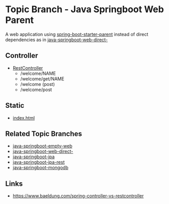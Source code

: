 # Topic Branch - Java Springboot Web Parent

A web application using [spring-boot-starter-parent](pom.xml) instead of 
direct dependencies as in [java-springboot-web-direct-](../../tree/java-springboot-web-direct)

## Controller
* [RestController](main/sources/RestController.java)
  * /welcome/NAME
  * /welcome/get/NAME
  * /welcome (post)
  * /welcome/post

## Static
* [index.html](resources-main/static/index.html)

## Related Topic Branches
* [java-springboot-empty-web](../../tree/java-springboot-empty-web)
* [java-springboot-web-direct-](../../tree/java-springboot-web-direct)
* [java-springboot-jpa](../../tree/java-springboot-jpa)
* [java-springboot-jpa-rest](../../tree/java-springboot-jpa-rest)
* [java-springboot-mongodb](../../tree/java-springboot-mongodb)


## Links
* https://www.baeldung.com/spring-controller-vs-restcontroller

